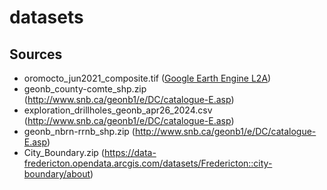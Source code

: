 # datasets

## Sources
- oromocto_jun2021_composite.tif ([Google Earth Engine L2A](https://developers.google.com/earth-engine/datasets/catalog/COPERNICUS_S2_SR_HARMONIZED))
- geonb_county-comte_shp.zip (http://www.snb.ca/geonb1/e/DC/catalogue-E.asp)
- exploration_drillholes_geonb_apr26_2024.csv (http://www.snb.ca/geonb1/e/DC/catalogue-E.asp)
- geonb_nbrn-rrnb_shp.zip (http://www.snb.ca/geonb1/e/DC/catalogue-E.asp)
- City_Boundary.zip (https://data-fredericton.opendata.arcgis.com/datasets/Fredericton::city-boundary/about)
